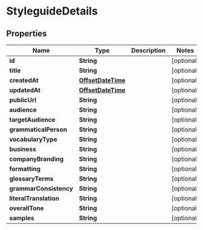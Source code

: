 

# StyleguideDetails

## Properties

Name | Type | Description | Notes
------------ | ------------- | ------------- | -------------
**id** | **String** |  |  [optional]
**title** | **String** |  |  [optional]
**createdAt** | [**OffsetDateTime**](OffsetDateTime.md) |  |  [optional]
**updatedAt** | [**OffsetDateTime**](OffsetDateTime.md) |  |  [optional]
**publicUrl** | **String** |  |  [optional]
**audience** | **String** |  |  [optional]
**targetAudience** | **String** |  |  [optional]
**grammaticalPerson** | **String** |  |  [optional]
**vocabularyType** | **String** |  |  [optional]
**business** | **String** |  |  [optional]
**companyBranding** | **String** |  |  [optional]
**formatting** | **String** |  |  [optional]
**glossaryTerms** | **String** |  |  [optional]
**grammarConsistency** | **String** |  |  [optional]
**literalTranslation** | **String** |  |  [optional]
**overallTone** | **String** |  |  [optional]
**samples** | **String** |  |  [optional]



